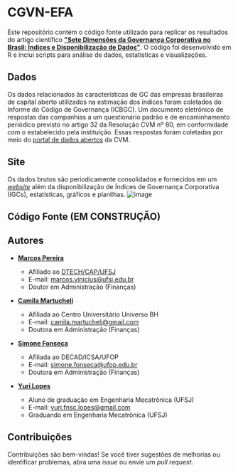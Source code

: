 # CGVN-EFA
Este repositório contém o código fonte utilizado para replicar os resultados do artigo científico **["Sete Dimensões da Governança Corporativa no Brasil: Índices e Disponibilização de Dados"](https://www.researchgate.net/publication/386986331_Sete_Dimensoes_da_Governanca_Corporativa_no_Brasil_Indices_e_Disponibilizacao_de_Dados)**. O código foi desenvolvido em R e inclui scripts para análise de dados, estatísticas e visualizações.

## Dados
Os dados relacionados às características de GC das empresas brasileiras de capital aberto utilizados na estimação dos índices foram coletados do Informe do Código de Governança (ICBGC). Um documento eletrônico de respostas das companhias a um questionário padrão e de encaminhamento periódico previsto no artigo 32 da Resolução CVM nº 80, em conformidade com o estabelecido pela instituição. Essas respostas foram coletadas por meio do [portal de dados abertos](https://dados.cvm.gov.br/dataset/cia_aberta-doc-cgvn) da CVM. 

## Site
Os dados brutos são periodicamente consolidados e fornecidos em um [*website*](https://mvlp.github.io/celta/#/governance) além da disponibilização de Índices de Governança Corporativa (IGCs), estatísticas, gráficos e planilhas.
![image](https://github.com/user-attachments/assets/38a51a00-ceb5-4422-8956-0e28c796df96)

## Código Fonte (EM CONSTRUÇÃO)

## Autores

- **[Marcos Pereira](http://lattes.cnpq.br/1294789533388093)**  
  - Afiliado ao [DTECH/CAP/UFSJ](https://ufsj.edu.br/dtech/corpo_docente.php)  
  - E-mail: marcos.vinicius@ufsj.edu.br
  - Doutor em Administração (Finanças)

- **[Camila Martucheli](http://lattes.cnpq.br/9986835732512415)**  
  - Afiliada ao Centro Universitário Universo BH
  - E-mail: camila.martucheli@gmail.com
  - Doutora em Administração (Finanças)

- **[Simone Fonseca](http://lattes.cnpq.br/5220117639109190)**  
  - Afiliada ao DECAD/ICSA/UFOP
  - E-mail: simone.fonseca@ufop.edu.br
  - Doutora em Administração (Finanças)

- **[Yuri Lopes](http://lattes.cnpq.br/1281498889191276)**  
  - Aluno de graduação em Engenharia Mecatrônica (UFSJ)  
  - E-mail: yuri.fnsc.lopes@gmail.com
  - Graduando em Engenharia Mecatrônica (UFSJ)

## Contribuições

Contribuições são bem-vindas! Se você tiver sugestões de melhorias ou identificar problemas, abra uma *issue* ou envie um *pull request*.
